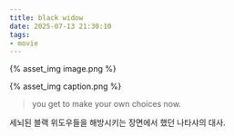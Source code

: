```yaml
---
title: black widow
date: 2025-07-13 21:30:10
tags:
- movie
---
```


{% asset_img image.png %}

{% asset_img caption.png %}

> you get to make your own choices now.

세뇌된 블랙 위도우들을 해방시키는 장면에서 했던 나타샤의 대사.